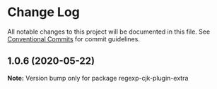 # Change Log

All notable changes to this project will be documented in this file.
See [Conventional Commits](https://conventionalcommits.org) for commit guidelines.

## 1.0.6 (2020-05-22)

**Note:** Version bump only for package regexp-cjk-plugin-extra
